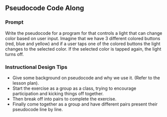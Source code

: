 ## Pseudocode Code Along

### Prompt

Write the pseudocode for a program for that controls a light that can change color based on user input. Imagine that we have 3 different colored buttons (red, blue and yellow) and if a user taps one of the colored buttons the light changes to the selected color. If the selected color is tapped again, the light turns off.

### Instructional Design Tips

* Give some background on pseudocode and why we use it. (Refer to the lesson plan).
* Start the exercise as a group as a class, trying to encourage participation and kicking things off together.
* Then break off into pairs to complete the exercise.
* Finally come together as a group and have different pairs present their pseudocode line by line.
